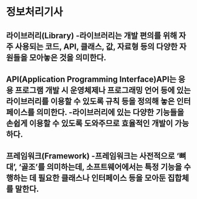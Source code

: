 # 정보처리기사

## 라이브러리(Library) -라이브러리는 개발 편의를 위해 자주 사용되는 코드, API, 클래스, 값, 자료형 등의 다양한 자원들을 모아놓은 것을 의미한다.

## API(Application Programming Interface)API는 응용 프로그램 개발 시 운영체제나 프로그래밍 언어 등에 있는 라이브러리를 이용할 수 있도록 규칙 등을 정의해 놓은 인터페이스를 의미한다. -라이브러리에 있는 다양한 기능들을 손쉽게 이용할 수 있도록 도와주므로 효율적인 개발이 가능하다.

## 프레임워크(Framework) -프레임워크는 사전적으로 ‘뼈대’, ‘골조’를 의미하는데, 소프트웨어에서는 특정 기능을 수행하는 데 필요한 클래스나 인터페이스 등을 모아둔 집합체를 말한다.

